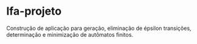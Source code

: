 # lfa-projeto
Construção de aplicação para geração, eliminação de épsilon transições, determinação e minimização de autômatos finitos.
